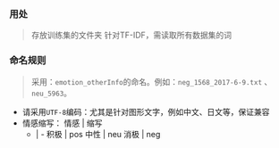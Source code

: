 ### 用处
> 存放训练集的文件夹
> 针对TF-IDF，需读取所有数据集的词

### 命名规则
> 采用：`emotion_otherInfo`的命名。例如：`neg_1568_2017-6-9.txt` 、`neu_5963`。

- 请采用`UTF-8`编码：尤其是针对图形文字，例如中文、日文等，保证兼容
- 情感缩写：
     情感 | 缩写 
     - | - 
    积极 | pos
    中性 | neu
    消极 | neg

